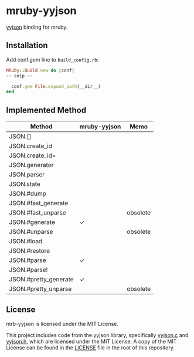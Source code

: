 # mruby-yyjson

[yyjson](https://github.com/ibireme/yyjson) binding for mruby.

## Installation

Add conf.gem line to `build_config.rb`:

```ruby
MRuby::Build.new do |conf|
-- snip --

  conf.gem File.expand_path(__dir__)
end
```

## Implemented Method

| Method               | mruby-yyjson | Memo     |
|----------------------|--------------|----------|
| JSON.[]              |              |          |
| JSON.create_id       |              |          |
| JSON.create_id=      |              |          |
| JSON.generator       |              |          |
| JSON.parser          |              |          |
| JSON.state           |              |          |
| JSON.#dump           |              |          |
| JSON.#fast_generate  |              |          |
| JSON.#fast_unparse   |              | obsolete |
| JSON.#generate       | ✓            |          |
| JSON.#unparse        |              | obsolete |
| JSON.#load           |              |          |
| JSON.#restore        |              |          |
| JSON.#parse          | ✓            |          |
| JSON.#parse!         |              |          |
| JSON.#pretty_generate| ✓            |          |
| JSON.#pretty_unparse |              | obsolete |

## License

mrb-yyjson is licensed under the MIT License.

This project includes code from the yyjson library, specifically [yyjson.c](src/yyjson.c) and [yyjson.h](src/yyjson.h), which are licensed under the MIT License. A copy of the MIT License can be found in the [LICENSE](./LICENSE) file in the root of this repository.
